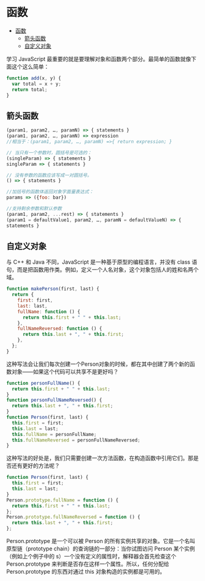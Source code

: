 # 函数

- [函数](#函数)
  - [箭头函数](#箭头函数)
  - [自定义对象](#自定义对象)

学习 JavaScript 最重要的就是要理解对象和函数两个部分。最简单的函数就像下面这个这么简单：

```javascript
function add(x, y) {
  var total = x + y;
  return total;
}
```

## 箭头函数

```javascript
(param1, param2, …, paramN) => { statements }
(param1, param2, …, paramN) => expression
//相当于：(param1, param2, …, paramN) =>{ return expression; }

// 当只有一个参数时，圆括号是可选的：
(singleParam) => { statements }
singleParam => { statements }

// 没有参数的函数应该写成一对圆括号。
() => { statements }

//加括号的函数体返回对象字面量表达式：
params => ({foo: bar})

//支持剩余参数和默认参数
(param1, param2, ...rest) => { statements }
(param1 = defaultValue1, param2, …, paramN = defaultValueN) => {
statements }
```

## 自定义对象

与 C++ 和 Java 不同，JavaScript 是一种基于原型的编程语言，并没有 class 语句，而是把函数用作类。例如，定义一个人名对象，这个对象包括人的姓和名两个域。

```javascript
function makePerson(first, last) {
  return {
    first: first,
    last: last,
    fullName: function () {
      return this.first + " " + this.last;
    },
    fullNameReversed: function () {
      return this.last + ", " + this.first;
    },
  };
}
```

这种写法会让我们每次创建一个Person对象的时候，都在其中创建了两个新的函数对象——如果这个代码可以共享不是更好吗？

```javascript
function personFullName() {
  return this.first + " " + this.last;
}
function personFullNameReversed() {
  return this.last + ", " + this.first;
}
function Person(first, last) {
  this.first = first;
  this.last = last;
  this.fullName = personFullName;
  this.fullNameReversed = personFullNameReversed;
}
```

这种写法的好处是，我们只需要创建一次方法函数，在构造函数中引用它们。那是否还有更好的方法呢？

```javascript
function Person(first, last) {
  this.first = first;
  this.last = last;
}
Person.prototype.fullName = function () {
  return this.first + " " + this.last;
};
Person.prototype.fullNameReversed = function () {
  return this.last + ", " + this.first;
};
```

Person.prototype 是一个可以被 Person 的所有实例共享的对象。它是一个名叫原型链（prototype chain）的查询链的一部分：当你试图访问 Person 某个实例（例如上个例子中的 s）一个没有定义的属性时，解释器会首先检查这个 Person.prototype 来判断是否存在这样一个属性。所以，任何分配给 Person.prototype 的东西对通过 this 对象构造的实例都是可用的。

